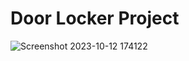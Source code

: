 # Door Locker Project
![Screenshot 2023-10-12 174122](https://github.com/0xmuhammedalii99/PIC18F4620-Projects/assets/116741693/cc24fcd4-2ed9-43b8-9065-28b73e993000)
